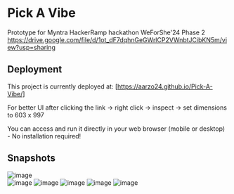 # Pick A Vibe
Prototype for Myntra HackerRamp hackathon WeForShe'24 Phase 2
https://drive.google.com/file/d/1ot_dF7dqhnGeGWrlCP2VWnbtJCibKN5m/view?usp=sharing

## **Deployment**

This project is currently deployed at:
[https://aarzo24.github.io/Pick-A-Vibe/]

For better UI after clicking the link -> right click -> inspect -> set dimensions to 603 x 997

You can access and run it directly in your web browser (mobile or desktop) - No installation required!

## **Snapshots**
![image](https://github.com/user-attachments/assets/b16944f2-0f19-4f80-b5d2-37236ec37499)    
![image](https://github.com/user-attachments/assets/8e236d9a-3732-4adb-acc5-5d3f10e164ac)
![image](https://github.com/user-attachments/assets/2e39a31f-2f1f-453d-a6be-44d8737eae92)
![image](https://github.com/user-attachments/assets/f264b221-654b-4a10-8fbd-6c387197bbea)
![image](https://github.com/user-attachments/assets/ba7bddfd-cdcd-48bc-bfb4-5affe23721fe)
![image](https://github.com/user-attachments/assets/f90844d3-5f9b-426e-8a19-7145f8991a33)


















